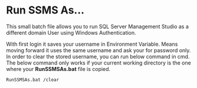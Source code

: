 # Run SSMS As...

This small batch file allows you to run SQL Server Management Studio as a different domain User using Windows Authentication.

With first login it saves your username in Environment Variable. Means moving forward it uses the same username and ask your for password only. In order to  clear the stored username, you can run below command in cmd. The below command only works if your current working directory is the one where your **RunSSMSAs.bat** file is copied.
 
```
RunSSMSAs.bat /clear
```